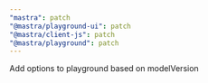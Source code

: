 ```yaml
---
"mastra": patch
"@mastra/playground-ui": patch
"@mastra/client-js": patch
"@mastra/playground": patch
---
```


Add options to playground based on modelVersion
